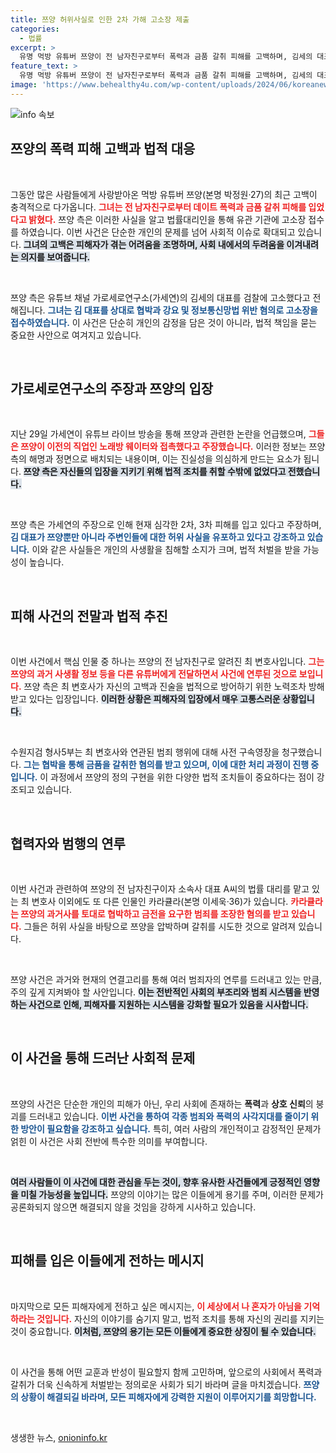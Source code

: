 ```yaml
---
title: 쯔양 허위사실로 인한 2차 가해 고소장 제출
categories:
  - 법률
excerpt: >
  유명 먹방 유튜버 쯔양이 전 남자친구로부터 폭력과 금품 갈취 피해를 고백하며, 김세의 대표를 검찰에 고소했습니다. 가세연의 허위 주장과 협박에 맞서 진실을 밝혀내겠다는 쯔양의 결단이 주목받고 있습니다.
feature_text: >
  유명 먹방 유튜버 쯔양이 전 남자친구로부터 폭력과 금품 갈취 피해를 고백하며, 김세의 대표를 검찰에 고소했습니다. 가세연의 허위 주장과 협박에 맞서 진실을 밝혀내겠다는 쯔양의 결단이 주목받고 있습니다.
image: 'https://www.behealthy4u.com/wp-content/uploads/2024/06/koreanews.jpg'
---
```


<p><img src="https://www.behealthy4u.com/wp-content/uploads/2024/06/koreanews.jpg" alt="info 속보" /></p>

<h2 data-ke-size="size26">쯔양의 폭력 피해 고백과 법적 대응</h2>

<p data-ke-size="size16">&nbsp;</p>

<p>그동안 많은 사람들에게 사랑받아온 먹방 유튜버 쯔양(본명 박정원·27)의 최근 고백이 충격적으로 다가옵니다. <b><span style="color: #ee2323;">그녀는 전 남자친구로부터 데이트 폭력과 금품 갈취 피해를 입었다고 밝혔다.</span></b> 쯔양 측은 이러한 사실을 알고 법률대리인을 통해 유관 기관에 고소장 접수를 하였습니다. 이번 사건은 단순한 개인의 문제를 넘어 사회적 이슈로 확대되고 있습니다. <b><span style="background-color: #21538527;">그녀의 고백은 피해자가 겪는 어려움을 조명하며, 사회 내에서의 두려움을 이겨내려는 의지를 보여줍니다.</span></b> </p>

<p data-ke-size="size16">&nbsp;</p>

<p>쯔양 측은 유튜브 채널 가로세로연구소(가세연)의 김세의 대표를 검찰에 고소했다고 전해집니다. <b><span style="color: #1a5490;">그녀는 김 대표를 상대로 협박과 강요 및 정보통신망법 위반 혐의로 고소장을 접수하였습니다.</span></b> 이 사건은 단순히 개인의 감정을 담은 것이 아니라, 법적 책임을 묻는 중요한 사안으로 여겨지고 있습니다.</p>

<p data-ke-size="size16">&nbsp;</p>

<h2 data-ke-size="size26">가로세로연구소의 주장과 쯔양의 입장</h2>

<p data-ke-size="size16">&nbsp;</p>

<p>지난 29일 가세연이 유튜브 라이브 방송을 통해 쯔양과 관련한 논란을 언급했으며, <b><span style="color: #ee2323;">그들은 쯔양이 이전의 직업인 노래방 웨이터와 접촉했다고 주장했습니다.</span></b> 이러한 정보는 쯔양 측의 해명과 정면으로 배치되는 내용이며, 이는 진실성을 의심하게 만드는 요소가 됩니다. <b><span style="background-color: #21538527;">쯔양 측은 자신들의 입장을 지키기 위해 법적 조치를 취할 수밖에 없었다고 전했습니다.</span></b></p>

<p data-ke-size="size16">&nbsp;</p>

<p>쯔양 측은 가세연의 주장으로 인해 현재 심각한 2차, 3차 피해를 입고 있다고 주장하며, <b><span style="color: #1a5490;">김 대표가 쯔양뿐만 아니라 주변인들에 대한 허위 사실을 유포하고 있다고 강조하고 있습니다.</span></b> 이와 같은 사실들은 개인의 사생활을 침해할 소지가 크며, 법적 처벌을 받을 가능성이 높습니다.</p>

<p data-ke-size="size16">&nbsp;</p>

<h2 data-ke-size="size26">피해 사건의 전말과 법적 추진</h2>

<p data-ke-size="size16">&nbsp;</p>

<p>이번 사건에서 핵심 인물 중 하나는 쯔양의 전 남자친구로 알려진 최 변호사입니다. <b><span style="color: #ee2323;">그는 쯔양의 과거 사생활 정보 등을 다른 유튜버에게 전달하면서 사건에 연루된 것으로 보입니다.</span></b> 쯔양 측은 최 변호사가 자신의 고백과 진술을 법적으로 방어하기 위한 노력조차 방해받고 있다는 입장입니다. <b><span style="background-color: #21538527;">이러한 상황은 피해자의 입장에서 매우 고통스러운 상황입니다.</span></b></p>

<p data-ke-size="size16">&nbsp;</p>

<p>수원지검 형사5부는 최 변호사와 연관된 범죄 행위에 대해 사전 구속영장을 청구했습니다. <b><span style="color: #1a5490;">그는 협박을 통해 금품을 갈취한 혐의를 받고 있으며, 이에 대한 처리 과정이 진행 중입니다.</span></b> 이 과정에서 쯔양의 정의 구현을 위한 다양한 법적 조치들이 중요하다는 점이 강조되고 있습니다.</p>

<p data-ke-size="size16">&nbsp;</p>

<h2 data-ke-size="size26">협력자와 범행의 연루</h2>

<p data-ke-size="size16">&nbsp;</p>

<p>이번 사건과 관련하여 쯔양의 전 남자친구이자 소속사 대표 A씨의 법률 대리를 맡고 있는 최 변호사 이외에도 또 다른 인물인 카라큘라(본명 이세욱·36)가 있습니다. <b><span style="color: #ee2323;">카라큘라는 쯔양의 과거사를 토대로 협박하고 금전을 요구한 범죄를 조장한 혐의를 받고 있습니다.</span></b> 그들은 허위 사실을 바탕으로 쯔양을 압박하며 갈취를 시도한 것으로 알려져 있습니다.</p>

<p data-ke-size="size16">&nbsp;</p>

<p>쯔양 사건은 과거와 현재의 연결고리를 통해 여러 범죄자의 연루를 드러내고 있는 만큼, 주의 깊게 지켜봐야 할 사안입니다. <b><span style="background-color: #21538527;">이는 전반적인 사회의 부조리와 범죄 시스템을 반영하는 사건으로 인해, 피해자를 지원하는 시스템을 강화할 필요가 있음을 시사합니다.</span></b></p>

<p data-ke-size="size16">&nbsp;</p>

<h2 data-ke-size="size26">이 사건을 통해 드러난 사회적 문제</h2>

<p data-ke-size="size16">&nbsp;</p>

<p>쯔양의 사건은 단순한 개인의 피해가 아닌, 우리 사회에 존재하는 <b>폭력</b>과 <b>상호 신뢰</b>의 붕괴를 드러내고 있습니다. <b><span style="color: #1a5490;">이번 사건을 통하여 각종 범죄와 폭력의 사각지대를 줄이기 위한 방안이 필요함을 강조하고 싶습니다.</span></b> 특히, 여러 사람의 개인적이고 감정적인 문제가 얽힌 이 사건은 사회 전반에 특수한 의미를 부여합니다.</p>

<p data-ke-size="size16">&nbsp;</p>

<p><b><span style="background-color: #21538527;">여러 사람들이 이 사건에 대한 관심을 두는 것이, 향후 유사한 사건들에게 긍정적인 영향을 미칠 가능성을 높입니다.</span></b> 쯔양의 이야기는 많은 이들에게 용기를 주며, 이러한 문제가 공론화되지 않으면 해결되지 않을 것임을 강하게 시사하고 있습니다.</p>

<p data-ke-size="size16">&nbsp;</p>

<h2 data-ke-size="size26">피해를 입은 이들에게 전하는 메시지</h2>

<p data-ke-size="size16">&nbsp;</p>

<p>마지막으로 모든 피해자에게 전하고 싶은 메시지는, <b><span style="color: #ee2323;">이 세상에서 나 혼자가 아님을 기억하라는 것입니다.</span></b> 자신의 이야기를 숨기지 말고, 법적 조치를 통해 자신의 권리를 지키는 것이 중요합니다. <b><span style="background-color: #21538527;">이처럼, 쯔양의 용기는 모든 이들에게 중요한 상징이 될 수 있습니다.</span></b></p>

<p data-ke-size="size16">&nbsp;</p>

<p>이 사건을 통해 어떤 교훈과 반성이 필요할지 함께 고민하며, 앞으로의 사회에서 폭력과 갈취가 더욱 신속하게 처벌받는 정의로운 사회가 되기 바라며 글을 마치겠습니다. <b><span style="color: #1a5490;">쯔양의 상황이 해결되길 바라며, 모든 피해자에게 강력한 지원이 이루어지기를 희망합니다.</span></b></p>

<p data-ke-size="size16">&nbsp;</p>
생생한 뉴스, <a href="https://onioninfo.kr" rel="dofollow">onioninfo.kr</a>


